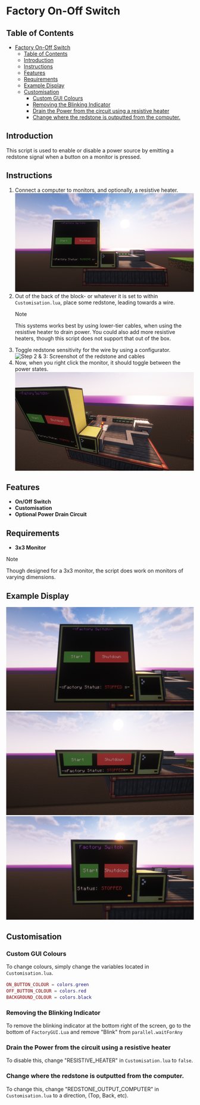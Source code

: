 # Factory On-Off Switch
## Table of Contents

- [Factory On-Off Switch](#factory-on-off-switch)
  - [Table of Contents](#table-of-contents)
  - [Introduction](#introduction)
  - [Instructions](#instructions)
  - [Features](#features)
  - [Requirements](#requirements)
  - [Example Display](#example-display)
  - [Customisation](#customisation)
    - [Custom GUI Colours](#custom-gui-colours)
    - [Removing the Blinking Indicator](#removing-the-blinking-indicator)
    - [Drain the Power from the circuit using a resistive heater](#drain-the-power-from-the-circuit-using-a-resistive-heater)
    - [Change where the redstone is outputted from the computer.](#change-where-the-redstone-is-outputted-from-the-computer)

## Introduction

This script is used to enable or disable a power source by emitting a redstone signal when a button on a monitor is pressed.

## Instructions

1. Connect a computer to monitors, and optionally, a resistive heater.
   ![Step 1: Screenshot of the GUI and setup](assets/setup.png)
2. Out of the back of the block- or whatever it is set to within ```Customisation.lua```, place some redstone, leading towards a wire.
   > [!note]  
   > This systems works best by using lower-tier cables, when using the resistive heater to drain power. You could also add more resistive heaters, though this script does not support that out of the box.
3. Toggle redstone sensitivity for the wire by using a configurator.
   ![Step 2 & 3: Screenshot of the redstone and cables](assets/setupTwo.png)
4. Now, when you right click the monitor, it should toggle between the power states.
   ![Step 4: Screenshot of the factory in shutdown mode.](assets/working.png)

## Features

- **On/Off Switch**
- **Customisation**
- **Optional Power Drain Circuit**

## Requirements

- **3x3 Monitor**
> [!note]  
> Though designed for a 3x3 monitor, the script does work on monitors of varying dimensions.

## Example Display
![Screenshot of the GUI, showing the menu to interact with the factory in a 3x3 format.](assets/demo3x3.png)
![Screenshot of the GUI, showing the menu to interact with the factory in a 3x1 format.](assets/demo3x1.png)
![Screenshot of the GUI, showing the menu to interact with the factory in a 2x2 format.](assets/demo2x2.png)



## Customisation

### Custom GUI Colours

To change colours, simply change the variables located in ```Customisation.lua```.

```lua
ON_BUTTON_COLOUR = colors.green
OFF_BUTTON_COLOUR = colors.red
BACKGROUND_COLOUR = colors.black
```

### Removing the Blinking Indicator

To remove the blinking indicator at the bottom right of the screen, go
to the bottom of ```FactoryGUI.Lua``` and remove "Blink" from
```parallel.waitForAny```

### Drain the Power from the circuit using a resistive heater

To disable this, change "RESISTIVE_HEATER" in ```Customisation.lua``` to ```false```.

### Change where the redstone is outputted from the computer.

To change this, change "REDSTONE_OUTPUT_COMPUTER" in ```Customisation.lua``` to a direction, (Top, Back, etc).
